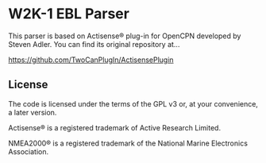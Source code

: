 W2K-1 EBL Parser
==========================
This parser is based on Actisense® plug-in for OpenCPN developed by Steven Adler.
You can find its original repository at...

https://github.com/TwoCanPlugIn/ActisensePlugin

License
-------
The code is licensed under the terms of the GPL v3 or, at your convenience, a later version.

Actisense® is a registered trademark of Active Research Limited.

NMEA2000® is a registered trademark of the National Marine Electronics Association.
